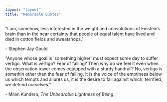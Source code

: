 ```yaml
---
layout: "layout"
title: "Memorable Quotes"
---
```


"I am, somehow, less interested in the weight and convolutions of Einstein’s
brain than in the near certainty that people of equal talent have lived and
died in cotton fields and sweatshops."

\- Stephen Jay Gould

"Anyone whose goal is 'something higher' must expect some day to suffer
vertigo. What is vertigo? Fear of falling? Then why do we feel it even when
the observation tower comes equipped with a sturdy handrail? No, vertigo is
somethin other than the fear of falling. It is the voice of the emptiness
below us which tempts and allures us, it is the desire to fall against
which, terrified, we defend ourselves."

\- Milan Kundera, *The Unbearable Lightness of Being*
